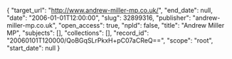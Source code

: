 {
  "target_url": "http://www.andrew-miller-mp.co.uk/", 
  "end_date": null, 
  "date": "2006-01-01T12:00:00", 
  "slug": 32899316, 
  "publisher": "andrew-miller-mp.co.uk", 
  "open_access": true, 
  "npld": false, 
  "title": "Andrew Miller MP", 
  "subjects": [], 
  "collections": [], 
  "record_id": "20060101T120000/QoBGqSLrPkxH+pC07aCReQ==", 
  "scope": "root", 
  "start_date": null
}

